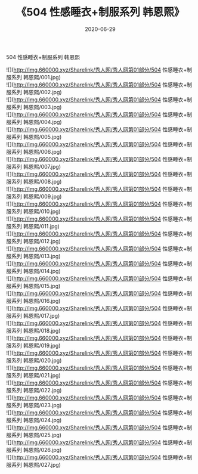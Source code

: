 ﻿---
layout: post
title:  《504 性感睡衣+制服系列 韩恩熙》
date:   2020-06-29
img: http://img.660000.xyz/Sharelink/秀人网/秀人网第01部分/504 性感睡衣+制服系列 韩恩熙/000.jpg
categories: [美女, 清纯, 唯美]
---

504 性感睡衣+制服系列 韩恩熙

  ![](http://img.660000.xyz/Sharelink/秀人网/秀人网第01部分/504 性感睡衣+制服系列 韩恩熙/001.jpg) <br> ![](http://img.660000.xyz/Sharelink/秀人网/秀人网第01部分/504 性感睡衣+制服系列 韩恩熙/002.jpg) <br> ![](http://img.660000.xyz/Sharelink/秀人网/秀人网第01部分/504 性感睡衣+制服系列 韩恩熙/003.jpg) <br> ![](http://img.660000.xyz/Sharelink/秀人网/秀人网第01部分/504 性感睡衣+制服系列 韩恩熙/004.jpg) <br> ![](http://img.660000.xyz/Sharelink/秀人网/秀人网第01部分/504 性感睡衣+制服系列 韩恩熙/005.jpg) <br> ![](http://img.660000.xyz/Sharelink/秀人网/秀人网第01部分/504 性感睡衣+制服系列 韩恩熙/006.jpg) <br> ![](http://img.660000.xyz/Sharelink/秀人网/秀人网第01部分/504 性感睡衣+制服系列 韩恩熙/007.jpg) <br> ![](http://img.660000.xyz/Sharelink/秀人网/秀人网第01部分/504 性感睡衣+制服系列 韩恩熙/008.jpg) <br> ![](http://img.660000.xyz/Sharelink/秀人网/秀人网第01部分/504 性感睡衣+制服系列 韩恩熙/009.jpg) <br> ![](http://img.660000.xyz/Sharelink/秀人网/秀人网第01部分/504 性感睡衣+制服系列 韩恩熙/010.jpg) <br> ![](http://img.660000.xyz/Sharelink/秀人网/秀人网第01部分/504 性感睡衣+制服系列 韩恩熙/011.jpg) <br> ![](http://img.660000.xyz/Sharelink/秀人网/秀人网第01部分/504 性感睡衣+制服系列 韩恩熙/012.jpg) <br> ![](http://img.660000.xyz/Sharelink/秀人网/秀人网第01部分/504 性感睡衣+制服系列 韩恩熙/013.jpg) <br> ![](http://img.660000.xyz/Sharelink/秀人网/秀人网第01部分/504 性感睡衣+制服系列 韩恩熙/014.jpg) <br> ![](http://img.660000.xyz/Sharelink/秀人网/秀人网第01部分/504 性感睡衣+制服系列 韩恩熙/015.jpg) <br> ![](http://img.660000.xyz/Sharelink/秀人网/秀人网第01部分/504 性感睡衣+制服系列 韩恩熙/016.jpg) <br> ![](http://img.660000.xyz/Sharelink/秀人网/秀人网第01部分/504 性感睡衣+制服系列 韩恩熙/017.jpg) <br> ![](http://img.660000.xyz/Sharelink/秀人网/秀人网第01部分/504 性感睡衣+制服系列 韩恩熙/018.jpg) <br> ![](http://img.660000.xyz/Sharelink/秀人网/秀人网第01部分/504 性感睡衣+制服系列 韩恩熙/019.jpg) <br> ![](http://img.660000.xyz/Sharelink/秀人网/秀人网第01部分/504 性感睡衣+制服系列 韩恩熙/020.jpg) <br> ![](http://img.660000.xyz/Sharelink/秀人网/秀人网第01部分/504 性感睡衣+制服系列 韩恩熙/021.jpg) <br> ![](http://img.660000.xyz/Sharelink/秀人网/秀人网第01部分/504 性感睡衣+制服系列 韩恩熙/022.jpg) <br> ![](http://img.660000.xyz/Sharelink/秀人网/秀人网第01部分/504 性感睡衣+制服系列 韩恩熙/023.jpg) <br> ![](http://img.660000.xyz/Sharelink/秀人网/秀人网第01部分/504 性感睡衣+制服系列 韩恩熙/024.jpg) <br> ![](http://img.660000.xyz/Sharelink/秀人网/秀人网第01部分/504 性感睡衣+制服系列 韩恩熙/025.jpg) <br> ![](http://img.660000.xyz/Sharelink/秀人网/秀人网第01部分/504 性感睡衣+制服系列 韩恩熙/026.jpg) <br> ![](http://img.660000.xyz/Sharelink/秀人网/秀人网第01部分/504 性感睡衣+制服系列 韩恩熙/027.jpg) <br>